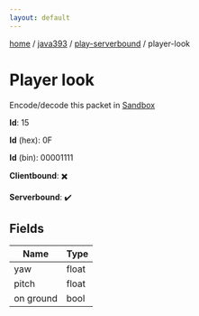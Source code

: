 ```yaml
---
layout: default
---
```


[home](/)  /  [java393](/protocol/java393)  /  [play-serverbound](/protocol/java393/play-serverbound)  /  player-look

# Player look

Encode/decode this packet in [Sandbox](../../../sandbox/java393#PlayServerbound.PlayerLook)

**Id**: 15

**Id** (hex): 0F

**Id** (bin): 00001111

**Clientbound**: ✖️

**Serverbound**: ✔️

## Fields

Name | Type
---|---
yaw | float
pitch | float
on ground | bool
